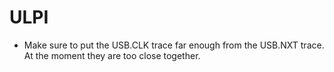 # ULPI
- Make sure to put the USB.CLK trace far enough from the USB.NXT trace. At the moment they are too close together.
